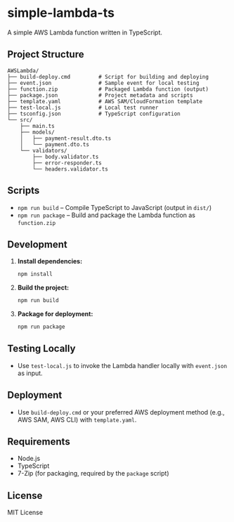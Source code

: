 # simple-lambda-ts

A simple AWS Lambda function written in TypeScript.

## Project Structure

```
AWSLambda/
├── build-deploy.cmd         # Script for building and deploying
├── event.json               # Sample event for local testing
├── function.zip             # Packaged Lambda function (output)
├── package.json             # Project metadata and scripts
├── template.yaml            # AWS SAM/CloudFormation template
├── test-local.js            # Local test runner
├── tsconfig.json            # TypeScript configuration
└── src/
    ├── main.ts
    ├── models/
    │   ├── payment-result.dto.ts
    │   └── payment.dto.ts
    └── validators/
        ├── body.validator.ts
        ├── error-responder.ts
        └── headers.validator.ts
```

## Scripts

- `npm run build`   – Compile TypeScript to JavaScript (output in `dist/`)
- `npm run package` – Build and package the Lambda function as `function.zip`

## Development

1. **Install dependencies:**
   ```sh
   npm install
   ```
2. **Build the project:**
   ```sh
   npm run build
   ```
3. **Package for deployment:**
   ```sh
   npm run package
   ```

## Testing Locally

- Use `test-local.js` to invoke the Lambda handler locally with `event.json` as input.

## Deployment

- Use `build-deploy.cmd` or your preferred AWS deployment method (e.g., AWS SAM, AWS CLI) with `template.yaml`.

## Requirements

- Node.js
- TypeScript
- 7-Zip (for packaging, required by the `package` script)

## License

MIT License
